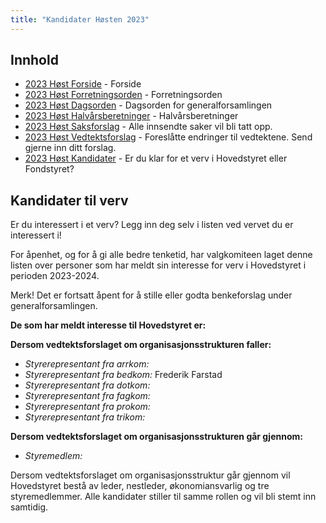 ```yaml
---
title: "Kandidater Høsten 2023"
---
```


## Innhold  
* [2023 Høst Forside](/wiki/online/generalforsamlingen/genfors2023h)   - Forside
* [2023 Høst Forretningsorden](/wiki/online/generalforsamlingen/genfors2023h/forretningsorden) - Forretningsorden
* [2023 Høst Dagsorden](/wiki/online/generalforsamlingen/genfors2023h/dagsorden) - Dagsorden for generalforsamlingen
* [2023 Høst Halvårsberetninger](/wiki/online/generalforsamlingen/genfors2023h/aarsberetninger) - Halvårsberetninger
* [2023 Høst Saksforslag](/wiki/online/generalforsamlingen/genfors2023h/saksforslag) - Alle innsendte saker vil bli tatt opp.
* [2023 Høst Vedtektsforslag](/wiki/online/generalforsamlingen/genfors2023h/vedtekstforslag) - Foreslåtte endringer til vedtektene. Send gjerne inn ditt forslag.
* [2023 Høst Kandidater](/wiki/online/generalforsamlingen/genfors2023h/valg) - Er du klar for et verv i Hovedstyret eller Fondstyret?


## Kandidater til verv  
Er du interessert i et verv? Legg inn deg selv i listen ved vervet du er interessert i!

For åpenhet, og for å gi alle bedre tenketid, har valgkomiteen laget denne listen over personer som har meldt sin interesse for verv i Hovedstyret i perioden 2023-2024. 

Merk! Det er fortsatt åpent for å stille eller godta benkeforslag under generalforsamlingen.  

**De som har meldt interesse til Hovedstyret er:**

**Dersom vedtektsforslaget om organisasjonsstrukturen faller:**

* *Styrerepresentant fra arrkom:*  
* *Styrerepresentant fra bedkom:* Frederik Farstad  
* *Styrerepresentant fra dotkom:*  
* *Styrerepresentant fra fagkom:*  
* *Styrerepresentant fra prokom:*  
* *Styrerepresentant fra trikom:*

**Dersom vedtektsforslaget om organisasjonsstrukturen går gjennom:**

* *Styremedlem:*  

Dersom vedtektsforslaget om organisasjonsstruktur går gjennom vil Hovedstyret bestå av leder, nestleder, økonomiansvarlig og tre styremedlemmer. Alle kandidater stiller til samme rollen og vil bli stemt inn samtidig.